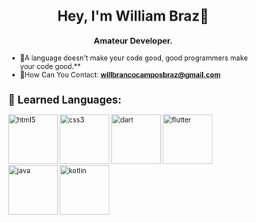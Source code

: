 <h1 align="center">Hey, I'm William Braz👋</h1>
<h3 align="center">Amateur Developer.</h3>

- :seedling:A language doesn't make your code good, good programmers make your code good.**
- :love_letter:How Can You Contact: **willbrancocamposbraz@gmail.com**

## 🚀 Learned Languages:
<p align="left"> 
<img src="https://cdn.jsdelivr.net/gh/devicons/devicon/icons/html5/html5-original.svg" alt="html5" width="100" height="100"/> 
  
<img src="https://cdn.jsdelivr.net/gh/devicons/devicon/icons/css3/css3-original.svg" alt="css3" width="100" height="100"/>
 
<img src="https://cdn.jsdelivr.net/gh/devicons/devicon/icons/dart/dart-original.svg" alt="dart" width="100" height="100"/>

<img src="https://cdn.jsdelivr.net/gh/devicons/devicon/icons/flutter/flutter-original.svg" alt="flutter" width="100" height="100"/>
  
<img src="https://cdn.jsdelivr.net/gh/devicons/devicon/icons/java/java-original.svg" alt="java" width="100" height="100"/>
  
<img src="https://cdn.jsdelivr.net/gh/devicons/devicon/icons/kotlin/kotlin-original.svg" alt="kotlin" width="100" height="100"/>




